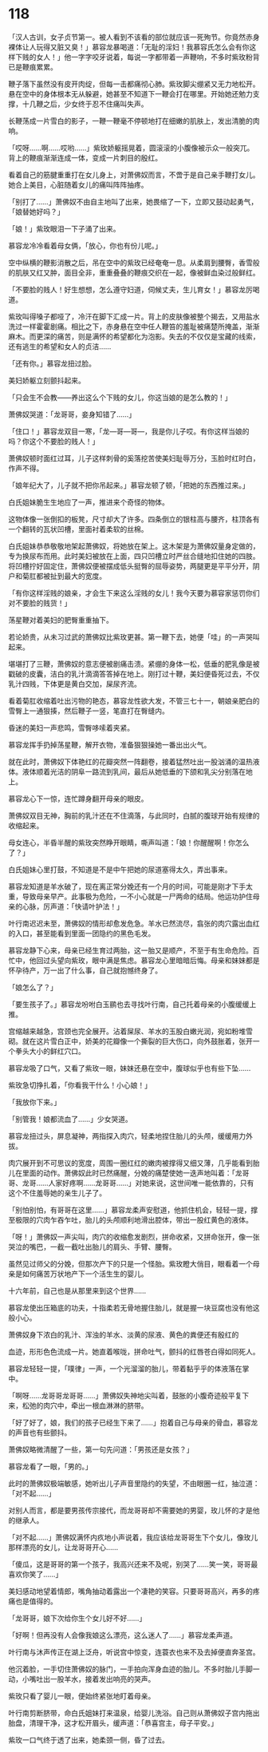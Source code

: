 # 118

「汉人古训，女子贞节第一。被人看到不该看的部位就应该一死殉节。你竟然赤身裸体让人玩得又脏又臭！」慕容龙暴喝道：「无耻的淫妇！我慕容氏怎么会有你这样下贱的女人！」他一字字咬牙说着，每说一字都带着一声鞭响，不多时紫玫粉背已是鞭痕累累。

鞭子落下虽然没有皮开肉绽，但每一击都痛彻心肺。紫玫脚尖绷紧又无力地松开。悬在空中的身体根本无从躲避，她甚至不知道下一鞭会打在哪里。开始她还勉力支撑，十几鞭之后，少女终于忍不住痛叫失声。

长鞭荡成一片雪白的影子，一鞭一鞭毫不停顿地打在细嫩的肌肤上，发出清脆的肉响。

「哎呀……啊……哎哟……」紫玫娇躯摇晃着，圆滚滚的小腹像被示众一般突兀。背上的鞭痕渐渐连成一体，变成一片刺目的殷红。

看着自己的筋腱重重打在女儿身上，对萧佛奴而言，不啻于是自己亲手鞭打女儿。她合上美目，心脏随着女儿的痛叫阵阵抽疼。

「别打了……」萧佛奴不由自主地叫了出来，她畏缩了一下，立即又鼓动起勇气，「娘替她好吗？」

「娘！」紫玫眼泪一下子涌了出来。

慕容龙冷冷看着母女俩，「放心，你也有份儿呢。」

空中纵横的鞭影消散之后，吊在空中的紫玫已经奄奄一息。从柔肩到腰臀，香雪般的肌肤又红又肿，面目全非，重重叠叠的鞭痕交织在一起，像被鲜血染过般鲜红。

「不要脸的贱人！好生想想，怎么遵守妇道，伺候丈夫，生儿育女！」慕容龙厉喝道。

紫玫叫得嗓子都哑了，冷汗在脚下汇成一片。背上的皮肤像被整个揭去，又用盐水洗过一样霍霍剧痛。相比之下，赤身悬在空中任人鞭笞的羞耻被痛楚所掩盖，渐渐麻木。而更深的痛苦，则是满怀的希望都化为泡影。失去的不仅仅是宝藏的线索，还有逃生的希望和女人的贞洁……

「还有你。」慕容龙扭过脸。

美妇娇躯立刻颤抖起来。

「只会生不会教——养出这么个下贱的女儿，你这当娘的是怎么教的！」

萧佛奴哭道：「龙哥哥，妾身知错了……」

「住口！」慕容龙双目一寒，「龙—哥—哥—，我是你儿子哎。有你这样当娘的吗？你这个不要脸的贱人！」

萧佛奴顿时面红过耳，儿子这样刺骨的奚落挖苦使美妇耻辱万分，玉脸时红时白，作声不得。

「娘年纪大了，儿子就不把你吊起来。」慕容龙顿了顿，「把她的东西推过来。」

白氏姐妹脆生生地应了一声，推进来个奇怪的物体。

这物体像一张倒扣的板凳，尺寸却大了许多。四条倒立的银柱高与腰齐，柱顶各有一个翻转的瓦状凹槽，里面衬着柔软的丝棉。

白氏姐妹恭恭敬敬地架起萧佛奴，将她放在架上。这木架是为萧佛奴量身定做的，专为换尿布而用。此时美妇被放在上面，四只凹槽立时严丝合缝地扣住她的四肢。将凹槽拧好固定住，萧佛奴便被摆成低头挺臀的屈辱姿势，两腿更是平平分开，阴户和菊肛都被扯到最大的宽度。

「有你这样淫贱的娘亲，才会生下来这么淫贱的女儿！我今天要为慕容家惩罚你们对不要脸的贱货！」

荡星鞭对着美妇的肥臀重重抽下。

若论娇贵，从未习过武的萧佛奴比紫玫更甚。第一鞭下去，她便「哇」的一声哭叫起来。

堪堪打了三鞭，萧佛奴的意志便被剧痛击溃。紧绷的身体一松，低垂的肥乳像是被戳破的皮囊，洁白的乳汁滴滴答答掉在地上。刚打过十鞭，美妇便昏死过去，不仅乳汁四贱，下体更是黄白交加，屎尿齐流。

看着菊肛收缩着吐出污物的艳态，慕容龙性欲大发，不管三七十一，朝娘亲肥白的雪臀上一通狠揍，然后鞭子一竖，笔直打在臀缝内。

昏迷的美妇一声悲鸣，雪臀哆嗦着夹紧。

慕容龙挥手扔掉荡星鞭，解开衣物，准备狠狠操她一番出出火气。

就在此时，萧佛奴下体艳红的花瓣突然一阵翻卷，接着猛然吐出一股汹涌的温热液体。液体顺着光洁的阴阜一路流到乳间，最后从她低垂的下颌和乳尖分别落在地上。

慕容龙心下一惊，连忙蹲身翻开母亲的眼皮。

萧佛奴双目无神，胸前的乳汁还在不住滴落，与此同时，白腻的腹球开始有规律的收缩起来。

母女连心，半昏半醒的紫玫突然睁开眼睛，嘶声叫道：「娘！你醒醒啊！你怎么了？」

白氏姐妹心里打鼓，不知道是不是中午把她的尿道塞得太久，弄出事来。

慕容龙知道是羊水破了，现在离正常分娩还有一个月的时间，可能是刚才下手太重，导致母亲早产。此事极为危险，一不小心就是一尸两命的结局。他运功护住母亲的心脉，厉声道：「快请叶护法！」

叶行南迟迟未至，萧佛奴的情形却愈发危急。羊水已然流尽，翕张的肉穴露出血红的入口，甚至能看到里面一团隐约的黑色毛发。

慕容龙静下心来，母亲已经生育过两胎，这一胎又是顺产，不至于有生命危险。百忙中，他回过头望向紫玫，眼中满是焦虑。慕容龙心里暗暗后悔。母亲和妹妹都是怀孕待产，万一出了什么事，自己就抱憾终身了。

「娘怎么了？」

「要生孩子了。」慕容龙吩咐白玉鹂也去寻找叶行南，自己托着母亲的小腹缓缓上推。

宫缩越来越急，宫颈也完全展开。沾着屎尿、羊水的玉股白嫩光润，宛如粉堆雪砌。就在这片雪白正中，娇美的花瓣像一个撕裂的巨大伤口，向外鼓胀着，张开一个拳头大小的鲜红穴口。

慕容龙吸了口气，又看了紫玫一眼，妹妹还悬在空中，腹球似乎也有些下坠……

紫玫急切挣扎着，「你看我干什么！小心娘！」

「我放你下来。」

「别管我！娘都流血了……」少女哭道。

慕容龙扭过头，屏息凝神，两指探入肉穴，轻柔地捏住胎儿的头颅，缓缓用力外拔。

肉穴展开到不可思议的宽度，周围一圈红红的嫩肉被撑得又细又薄，几乎能看到胎儿在里面的动作。萧佛奴此时已然痛醒，分娩的痛楚使她一迭声地叫着：「龙哥哥、龙哥……人家好疼啊……龙哥哥……」对她来说，这世间唯一能依靠的，只有这个不住羞辱她的亲生儿子了。

「别怕别怕，有哥哥在这里……」慕容龙柔声安慰道，他抓住机会，轻轻一提，撑至极限的穴肉乍吞乍吐，胎儿的头颅顺利地滑出腔体，带出一股红黄色的液体。

「呀！」萧佛奴一声尖叫，肉穴的收缩愈发剧烈，拼命收紧，又拼命张开，像一张哭泣的嘴巴，一截一截吐出胎儿的肩头、手臂、腰臀。

虽然见过师父的分娩，但那次产下的只是一个怪胎。紫玫瞪大俏目，眼看着一个母亲是如何痛苦万状地产下一个活生生的婴儿。

十六年前，自己也是从那里来到这个世界……

慕容龙使出压箱底的功夫，十指柔若无骨地握住胎儿，就是握一块豆腐也没有他这般小心。

萧佛奴身下浓白的乳汁、浑浊的羊水、淡黄的尿液、黄色的粪便还有殷红的

血迹，形形色色流成一片。她直着喉咙，拼命吐气，颤抖的红唇苍白得如同死人。

慕容龙轻轻一提，「噗律」一声，一个光溜溜的胎儿，带着黏乎乎的体液落在掌中。

「啊呀……龙哥哥龙哥哥……」萧佛奴失神地尖叫着，鼓胀的小腹奇迹般平复下来，松弛的肉穴中，牵出一根血淋淋的脐带。

「好了好了，娘，我们的孩子已经生下来了……」抱着自己与母亲的骨血，慕容龙的声音也有些颤抖。

萧佛奴略微清醒了一些，第一句先问道：「男孩还是女孩？」

慕容龙看了一眼，「男的。」

此时的萧佛奴极端敏感，她听出儿子声音里隐约的失望，不由眼圈一红，抽泣道：「对不起……」

对别人而言，都是要男孩传宗接代，而龙哥哥却不需要她的男婴，玫儿怀的才是他的继承人。

「对不起……」萧佛奴满怀内疚地小声说着，我应该给龙哥哥生下个女儿，像玫儿那样漂亮的女儿，让龙哥哥开心……

「傻瓜，这是哥哥的第一个孩子，我高兴还来不及呢，别哭了……笑一笑，哥哥最喜欢你笑了……」

美妇感动地望着情郎，嘴角抽动着露出一个凄艳的笑容。只要哥哥高兴，再多的疼痛也是值得的。

「龙哥哥，娘下次给你生个女儿好不好……」

「好啊！但再没有人会像我娘这么漂亮，这么迷人了……」慕容龙柔声道。

叶行南与沐声传正在湖上泛舟，听说宫中惊变，连蓑衣也来不及去掉便直奔圣宫。

他沉着脸，一手切住萧佛奴的脉门，一手拍向浑身血迹的胎儿。不多时胎儿手脚一动，小嘴吐出一股羊水，接着发出响亮的哭声。

紫玫只看了婴儿一眼，便始终紧张地盯着母亲。

叶行南剪断脐带，命白氏姐妹打来温泉，给婴儿洗浴。自己则从萧佛奴子宫内拖出胎盘，清理干净，这才松开眉头，缓声道：「恭喜宫主，母子平安。」

紫玫一口气终于透了出来，她柔颈一侧，昏了过去。
